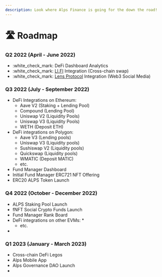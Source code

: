 ```yaml
---
description: Look where Alps Finance is going for the down the road!
---
```


# 🛣 Roadmap

### Q2 2022 (April - June 2022)

* :white\_check\_mark: DeFi Dashboard Analytics
* :white\_check\_mark: [LI.FI](https://li.fi) Integration (Cross-chain swap)
* :white\_check\_mark: [Lens Protocol](https://lens.xyz) Integration (Web3 Social Media)

### Q3 2022 (July - September 2022)

* DeFi Integrations on Ethereum:
  * Aave V2 (Staking + Lending Pool)
  * Compound (Lending Pool)
  * Uniswap V2 (Liquidity Pools)
  * Uniswap V3 (Liquidity Pools)
  * WETH (Deposit ETH)
* DeFi integrations on Polygon:
  * Aave V3 (Lending pools)
  * Uniswap V3 (Liquidity pools)
  * Sushiswap V2 (Liquidity pools)
  * Quickswap (Liquidity pools)
  * WMATIC (Deposit MATIC)
  * etc.
* Fund Manager Dashboard
* Initial Fund Manager ERC721 NFT Offering
* ERC20 ALPS Token Launch

### Q4 2022 (October - December 2022)

* ALPS Staking Pool Launch
* fNFT Social Crypto Funds Launch
* Fund Manager Rank Board
* DeFi integrations on other EVMs:
  *
  * etc.
*

### Q1 2023 (January - March 2023)

* Cross-chain DeFi Legos
* Alps Mobile App
* Alps Governance DAO Launch
*
